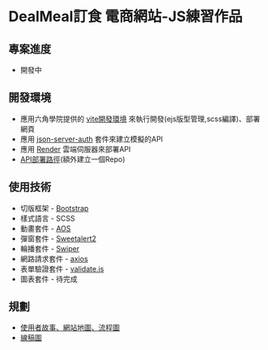 # DealMeal訂食 電商網站-JS練習作品
## 專案進度
  - 開發中

## 開發環境
  - 應用六角學院提供的 [vite開發環境](https://github.com/gonsakon/vite0729/tree/main#%E8%B3%87%E6%96%99%E5%A4%BE%E7%B5%90%E6%A7%8B) 來執行開發(ejs版型管理,scss編譯)、部署網頁
  - 應用 [json-server-auth](https://www.npmjs.com/package/json-server-auth) 套件來建立模擬的API
  - 應用 [Render](https://render.com/) 雲端伺服器來部署API
  - [API部署路徑](https://github.com/patrickpie83/DealMealServer)(額外建立一個Repo)

## 使用技術
  - 切版框架 - [Bootstrap](https://bootstrap5.hexschool.com/docs/5.1/getting-started/introduction/)
  - 樣式語言 - SCSS
  - 動畫套件 - [AOS](https://michalsnik.github.io/aos/)
  - 彈窗套件 - [Sweetalert2](https://sweetalert2.github.io/)
  - 輪播套件 - [Swiper](https://swiperjs.com/)
  - 網路請求套件 - [axios](https://github.com/axios/axios)
  - 表單驗證套件 - [validate.js](https://validatejs.org/)
  - 圖表套件 - 待完成

## 規劃
  -  [使用者故事、網站地圖、流程圖](https://whimsical.com/3Y9fYoy21rLNkKCW2C4sDG)
  -  [線稿圖](https://www.figma.com/file/UrY10PvTlPEqtAgx9XboBO/DealMeal%E8%A8%82%E9%A3%9F%E7%B7%9A%E7%A8%BF%E5%9C%96?type=design&node-id=801-134&mode=design&t=7cNaB9kirdQe9hD9-0)
  
